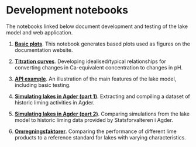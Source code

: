# Development notebooks

The notebooks linked below document development and testing of the lake model and web application.

 1. **[Basic plots]()**. This notebook generates based plots used as figures on the documentation website.

 2. **[Titration curves]()**. Developing idealised/typical relationships for converting changes in Ca-equivalent concentration to changes in pH.

 3. **[API example]()**. An illustration of the main features of the lake model, including basic testing.

 4. **[Simulating lakes in Agder (part 1)]()**. Extracting and compiling a dataset of historic liming activities in Agder.

 5. **[Simulating lakes in Agder (part 2)]()**. Comparing simulations from the lake model to historic liming data provided by Statsforvalteren i Agder.

 6. **[Omregningsfaktorer]()**. Comparing the performance of different lime products to a reference standard for lakes with varying characteristics.